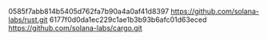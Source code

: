 0585f7abb814b5405d762fa7b90a4a0af41d8397  https://github.com/solana-labs/rust.git
6177f0d0da1ec229c1ae1b3b93b6afc01d63eced  https://github.com/solana-labs/cargo.git
